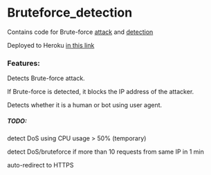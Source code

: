 # Bruteforce_detection
Contains code for Brute-force [attack](./attack.py) and [detection](./flask_app.py)

Deployed to Heroku
[in this link](https://brutefo.herokuapp.com/)


### Features:

Detects Brute-force attack.

If Brute-force is detected, it blocks the IP address of the attacker.

Detects whether it is a human or bot using user agent.


##### TODO:

detect DoS using CPU usage > 50% (temporary)

detect DoS/bruteforce if more than 10 requests from same IP in 1 min

auto-redirect to HTTPS
